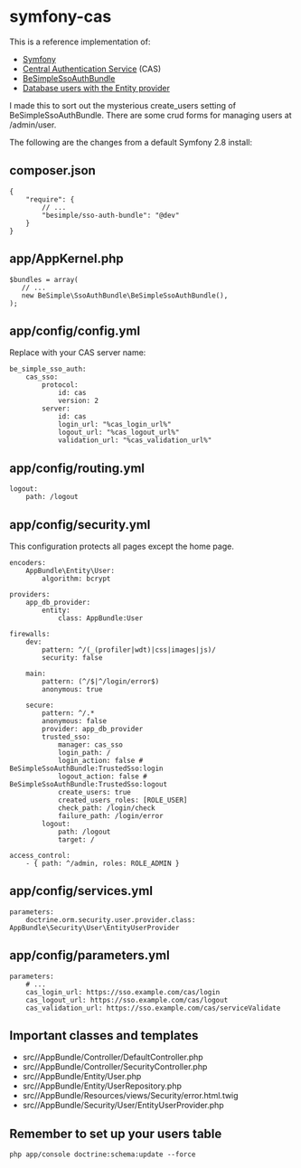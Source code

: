 symfony-cas
===========

This is a reference implementation of:

  * [Symfony](https://symfony.com/)
  * [Central Authentication Service](https://en.wikipedia.org/wiki/Central_Authentication_Service) (CAS)
  * [BeSimpleSsoAuthBundle](https://github.com/BeSimple/BeSimpleSsoAuthBundle)
  * [Database users with the Entity provider](http://symfony.com/doc/2.8/cookbook/security/entity_provider.html)
  
I made this to sort out the mysterious create_users setting of BeSimpleSsoAuthBundle. There are some crud forms for managing users at /admin/user.

The following are the changes from a default Symfony 2.8 install:

## composer.json

    {
        "require": {
            // ... 
            "besimple/sso-auth-bundle": "@dev"
        }
    }
    
## app/AppKernel.php

```
$bundles = array(
   // ...
   new BeSimple\SsoAuthBundle\BeSimpleSsoAuthBundle(),
);
```
    
## app/config/config.yml

Replace with your CAS server name:

```
be_simple_sso_auth:
    cas_sso:
        protocol:
            id: cas
            version: 2
        server:
            id: cas
            login_url: "%cas_login_url%"
            logout_url: "%cas_logout_url%"
            validation_url: "%cas_validation_url%"

```
    
## app/config/routing.yml

```
logout:
    path: /logout

```


## app/config/security.yml

This configuration protects all pages except the home page.

    encoders:
        AppBundle\Entity\User:
            algorithm: bcrypt
            
    providers:
        app_db_provider:
            entity:
                class: AppBundle:User
                
    firewalls:
        dev:
            pattern: ^/(_(profiler|wdt)|css|images|js)/
            security: false

        main:
            pattern: (^/$|^/login/error$)
            anonymous: true

        secure:
            pattern: ^/.*
            anonymous: false
            provider: app_db_provider
            trusted_sso:
                manager: cas_sso
                login_path: /
                login_action: false # BeSimpleSsoAuthBundle:TrustedSso:login
                logout_action: false # BeSimpleSsoAuthBundle:TrustedSso:logout
                create_users: true
                created_users_roles: [ROLE_USER]
                check_path: /login/check
                failure_path: /login/error
            logout:
                path: /logout
                target: /

    access_control:
        - { path: ^/admin, roles: ROLE_ADMIN }
   

## app/config/services.yml

    parameters:
        doctrine.orm.security.user.provider.class: AppBundle\Security\User\EntityUserProvider
        
## app/config/parameters.yml

    parameters:
        # ...
        cas_login_url: https://sso.example.com/cas/login
        cas_logout_url: https://sso.example.com/cas/logout
        cas_validation_url: https://sso.example.com/cas/serviceValidate

## Important classes and templates

 * src//AppBundle/Controller/DefaultController.php
 * src//AppBundle/Controller/SecurityController.php
 * src//AppBundle/Entity/User.php
 * src//AppBundle/Entity/UserRepository.php
 * src//AppBundle/Resources/views/Security/error.html.twig
 * src//AppBundle/Security/User/EntityUserProvider.php

## Remember to set up your users table

    php app/console doctrine:schema:update --force
